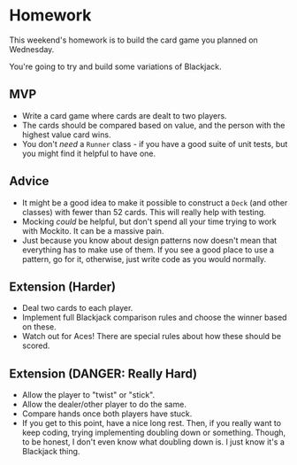 # Homework

This weekend's homework is to build the card game you planned on Wednesday.

You're going to try and build some variations of Blackjack.

## MVP
- Write a card game where cards are dealt to two players.
- The cards should be compared based on value, and the person with the highest value card wins.
- You don't *need* a `Runner` class - if you have a good suite of unit tests, but you might find it helpful to have one.

## Advice
- It might be a good idea to make it possible to construct a `Deck` (and other classes) with fewer than 52 cards. This will really help with testing.
- Mocking *could* be helpful, but don't spend all your time trying to work with Mockito. It can be a massive pain.
- Just because you know about design patterns now doesn't mean that everything has to make use of them. If you see a good place to use a pattern, go for it, otherwise, just write code as you would normally.

## Extension (Harder)
- Deal two cards to each player.
- Implement full Blackjack comparison rules and choose the winner based on these.
- Watch out for Aces! There are special rules about how these should be scored.

## Extension (DANGER: Really Hard)
- Allow the player to "twist" or "stick".
- Allow the dealer/other player to do the same.
- Compare hands once both players have stuck.
- If you get to this point, have a nice long rest. Then, if you really want to keep coding, trying implementing doubling down or something. Though, to be honest, I don't even know what doubling down is. I just know it's a Blackjack thing.
